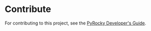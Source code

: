 # Contribute

For contributing to this project, see the [PyRocky Developer's Guide].

[PyRocky Developer's Guide]: https://rocky.docs.pyansys.com/version/dev/contributing.html
